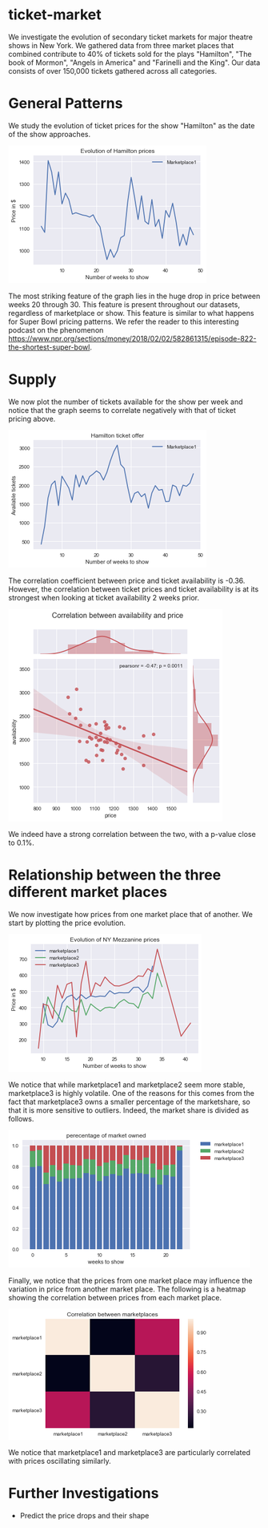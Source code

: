# ticket-market

We investigate the evolution of secondary ticket markets for major theatre shows in New York. We gathered data from three market places that combined contribute to 40\% of tickets sold for the plays "Hamilton", "The book of Mormon", "Angels in America" and "Farinelli and the King". Our data consists of over 150,000 tickets gathered across all categories.  

# General Patterns

We study the evolution of ticket prices for the show "Hamilton" as the date of the show approaches.

![Evolution of Hamilton prices](images/evolutionhamiltonprices.png)

The most striking feature of the graph lies in the huge drop in price between weeks 20 through 30. This feature is present throughout our datasets, regardless of marketplace or show. This feature is similar to what happens for Super Bowl pricing patterns. We refer the reader to this interesting podcast on the phenomenon https://www.npr.org/sections/money/2018/02/02/582861315/episode-822-the-shortest-super-bowl.

# Supply

We now plot the number of tickets available for the show per week and notice that the graph seems to correlate negatively with that of ticket pricing above.

![Hamilton Ticket Offer](images/hamiltonticketoffer.png)

The correlation coefficient between price and ticket availability is -0.36. However, the correlation between ticket prices and ticket availability is at its strongest when looking at ticket availability 2 weeks prior. 

![Correlation two weeks prior](images/correlation2weeksprior.png)

We indeed have a strong correlation between the two, with a p-value close to 0.1\%.

# Relationship between the three different market places 

We now investigate how prices from one market place that of another. We start by plotting the price evolution.

![Price Evolution](images/prices.png)

We notice that while marketplace1 and marketplace2 seem more stable, marketplace3 is highly volatile. One of the reasons for this comes from the fact that marketplace3 owns a smaller percentage of the marketshare, so that it is more sensitive to outliers. Indeed, the market share is divided as follows.

![Market share](images/marketshare.png)

Finally, we notice that the prices from one market place may influence the variation in price from another market place. The following is a heatmap showing the correlation between prices from each market place.

![Correlation between marketplaces](images/correlation.png)

We notice that marketplace1 and marketplace3 are particularly correlated with prices oscillating similarly.

# Further Investigations

* Predict the price drops and their shape





